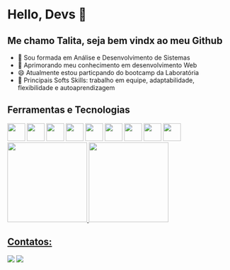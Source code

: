 # Hello, Devs 👋
## Me chamo Talita, seja bem vindx ao  meu Github

- 🔭 Sou formada em Análise e Desenvolvimento de Sistemas
- 🌱 Aprimorando meu conhecimento em desenvolvimento Web
- 😄 Atualmente estou particpando do bootcamp da Laboratória 
- 👯 Principais Softs Skills: trabalho em equipe, adaptabilidade, flexibilidade e autoaprendizagem

## Ferramentas e Tecnologias

<div>
            <img src="https://cdn.jsdelivr.net/gh/devicons/devicon/icons/javascript/javascript-original.svg" width="40" height="40" />
            <img src="https://cdn.jsdelivr.net/gh/devicons/devicon/icons/html5/html5-original-wordmark.svg" width="40" height="40" />         
            <img src="https://cdn.jsdelivr.net/gh/devicons/devicon/icons/css3/css3-original-wordmark.svg" width="40" height="40" />          
            <img src="https://cdn.jsdelivr.net/gh/devicons/devicon/icons/react/react-original-wordmark.svg" width="40" height="40"/>          
            <img src="https://cdn.jsdelivr.net/gh/devicons/devicon/icons/jest/jest-plain.svg" width="40" height="40" />          
            <img src="https://cdn.jsdelivr.net/gh/devicons/devicon/icons/git/git-original.svg" width="40" height="40" />   
            <img src="https://cdn.jsdelivr.net/gh/devicons/devicon/icons/nodejs/nodejs-original.svg" width="40" height="40" />                
            <img src="https://cdn.jsdelivr.net/gh/devicons/devicon/icons/firebase/firebase-plain-wordmark.svg" width="40" height="40" />          
            <img src="https://cdn.jsdelivr.net/gh/devicons/devicon/icons/photoshop/photoshop-plain.svg" width="40" height="40" />
</div>            

<div>
            
<a href="https://github.com/talitamsx">
<img height="180em" src="https://github-readme-stats.vercel.app/api/top-langs/?username=talitamsx&layout=compact&langs_count=7&theme=dracula"/>
<img height="180em" src="https://github-readme-stats.vercel.app/api?username=talitamsx&show_icons=true&theme=dracula&include_all_commits=true&count_private=true"/>
</div>

## Contatos:
<div>
<a href = "mailto:talitamsx@gmail.com"><img src="https://img.shields.io/badge/Gmail-D14836?style=for-the-badge&logo=gmail&logoColor=white" target="_blank"></a>
<a href="https://www.linkedin.com/in/talitamsxi" target="_blank"><img src="https://img.shields.io/badge/-LinkedIn-%230077B5?style=for-the-badge&logo=linkedin&logoColor=white" target="_blank"></a>   
</div>
